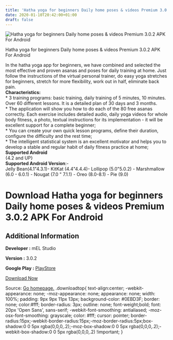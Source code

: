 ```yaml
---
title: 'Hatha yoga for beginners Daily home poses & videos Premium 3.0.2 APK For Android'
date: 2020-01-10T20:42:00+01:00
draft: false
---
```


![Hatha yoga for beginners Daily home poses & videos Premium 3.0.2 APK For Android](https://i1.wp.com/apkhome.net/wp-content/uploads/2020/01/Hatha-yoga-for-beginners-Daily-home-poses-videos-Premium-3.0.2.png "Hatha yoga for beginners Daily home poses & videos Premium 3.0.2 APK For Android")

  

Hatha yoga for beginners Daily home poses & videos Premium 3.0.2 APK For Android

In the hatha yoga app for beginners, we have combined and selected the most effective and proven asanas and poses for daily training at home. Just follow the instructions of the virtual personal trainer, do easy yoga stretches for beginners, stretch for more flexibility, work out in half, eliminate back pain.  
**Characteristics:**  
\* 3 training programs: basic training, daily training of 5 minutes, 10 minutes. Over 60 different lessons. It is a detailed plan of 30 days and 3 months.  
\* The application will show you how to do each of the 80 free asanas correctly. Each exercise includes detailed audio, daily yoga videos for whole body fitness, a photo, textual instructions for its implementation - it will be excellent support for a complete beginner;  
\* You can create your own quick lesson programs, define their duration, configure the difficulty and the rest time;  
\* The intelligent statistical system is an excellent motivator and helps you to develop a stable and regular habit of daily fitness practice at home;  
**Supported Android**  
{4.2 and UP}  
**Supported Android Version**:-  
Jelly Bean(4.1"4.3.1)- KitKat (4.4"4.4.4)- Lollipop (5.0"5.0.2) - Marshmallow (6.0 - 6.0.1) - Nougat (7.0 " 7.1.1) - Oreo (8.0-8.1) - Pie (9.0)

Download Hatha yoga for beginners Daily home poses & videos Premium 3.0.2 APK For Android
=========================================================================================

Additional Information
----------------------

**Developer :** mEL Studio

**Version :** 3.0.2

**Google Play :** [PlayStore](https://play.google.com/store/apps/details?id=melstudio.myogabegin&hl=en)

  

[Download Now](https://store4app.co/post/hatha-yoga-for-beginners-daily-home-poses-amp-videos-premium-3-0-2-apk-for-android_1578682945)

  
Source: [Go homepage.](https://store4app.co/post/hatha-yoga-for-beginners-daily-home-poses-amp-videos-premium-3-0-2-apk-for-android_1578682945) .downloadtop{ text-align:center; -webkit-appearance: none; -moz-appearance: none; appearance: none; width: 100%; padding: 9px 9px 11px 13px; background-color: #0EBD3F; border: none; color:#fff; border-radius: 3px; outline: none; font-weight;bold; font: 20px 'Open Sans', sans-serif; -webkit-font-smoothing: antialiased; -moz-osx-font-smoothing: grayscale; color: #fff; cursor: pointer; border-radius:15px;-webkit-border-radius:15px;-moz-border-radius:5px;box-shadow:0 0 5px rgba(0,0,0,.2);-moz-box-shadow:0 0 5px rgba(0,0,0,.2);-webkit-box-shadow:0 0 5px rgba(0,0,0,.2) !important; }